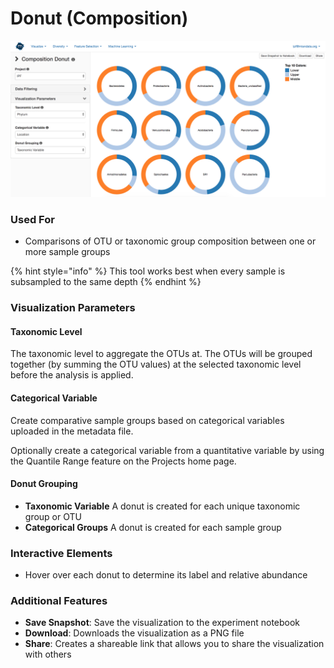 # Donut \(Composition\)

![](.gitbook/assets/image%20%2824%29.png)

### Used For

* Comparisons of OTU or taxonomic group composition between one or more sample groups

{% hint style="info" %}
This tool works best when every sample is subsampled to the same depth
{% endhint %}

### Visualization Parameters

#### Taxonomic Level

The taxonomic level to aggregate the OTUs at. The OTUs will be grouped together \(by summing the OTU values\) at the selected taxonomic level before the analysis is applied.

#### Categorical Variable

Create comparative sample groups based on categorical variables uploaded in the metadata file. 

Optionally create a categorical variable from a quantitative variable by using the Quantile Range feature on the Projects home page. 

#### Donut Grouping

* **Taxonomic Variable** A donut is created for each unique taxonomic group or OTU
* **Categorical Groups** A donut is created for each sample group

### Interactive Elements

* Hover over each donut to determine its label and relative abundance

### Additional Features

* **Save Snapshot**: Save the visualization to the experiment notebook
* **Download**: Downloads the visualization as a PNG file
* **Share**: Creates a shareable link that allows you to share the visualization with others

